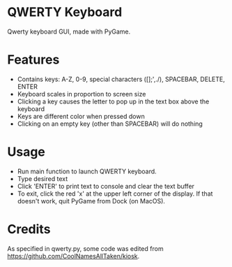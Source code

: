 # QWERTY Keyboard
Qwerty keyboard GUI, made with PyGame.

# Features
- Contains keys: A-Z, 0-9, special characters ([]\;',./), SPACEBAR, DELETE, ENTER
- Keyboard scales in proportion to screen size
- Clicking a key causes the letter to pop up in the text box above the keyboard
- Keys are different color when pressed down
- Clicking on an empty key (other than SPACEBAR) will do nothing

# Usage
- Run main function to launch QWERTY keyboard.
- Type desired text
- Click 'ENTER' to print text to console and clear the text buffer
- To exit, click the red 'x' at the upper left corner of the display. If that doesn't work, quit PyGame from Dock (on MacOS).

# Credits
As specified in qwerty.py, some code was edited from https://github.com/CoolNamesAllTaken/kiosk.
